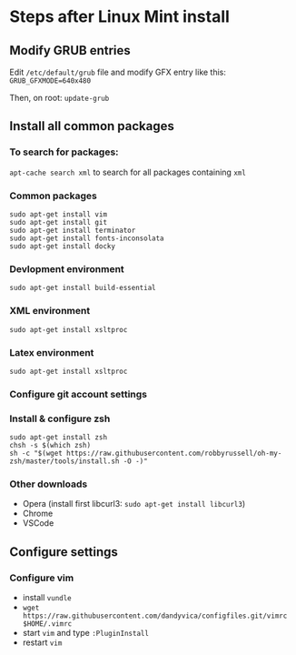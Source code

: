 # Steps after Linux Mint install

## Modify GRUB entries

Edit ```/etc/default/grub``` file and modify GFX entry like this: ```GRUB_GFXMODE=640x480```

Then, on root: ```update-grub```

## Install all common packages

### To search for packages: 
```apt-cache search xml``` to search for all packages containing ```xml```

### Common packages
```
sudo apt-get install vim
sudo apt-get install git
sudo apt-get install terminator
sudo apt-get install fonts-inconsolata
sudo apt-get install docky
```

### Devlopment environment
```
sudo apt-get install build-essential
```

### XML environment
```
sudo apt-get install xsltproc
```

### Latex environment
```
sudo apt-get install xsltproc
```

### Configure git account settings

### Install & configure zsh
```
sudo apt-get install zsh
chsh -s $(which zsh)
sh -c "$(wget https://raw.githubusercontent.com/robbyrussell/oh-my-zsh/master/tools/install.sh -O -)"
```

### Other downloads

- Opera (install first libcurl3: ```sudo apt-get install libcurl3```)
- Chrome
- VSCode

## Configure settings
### Configure vim
- install ```vundle```
- ```wget https://raw.githubusercontent.com/dandyvica/configfiles.git/vimrc $HOME/.vimrc```
- start ```vim``` and type ```:PluginInstall```
- restart ```vim```
